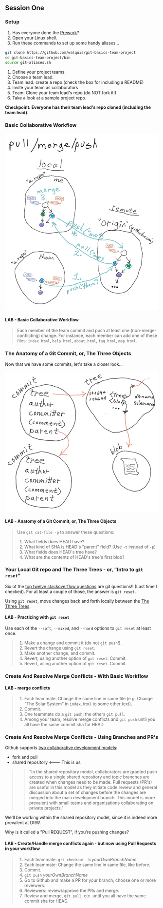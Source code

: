 ## **Session One**

### Setup
1. Has everyone done the [Prework](prework.md)?
1. Open your Linux shell.
1. Run these commands to set up some handy aliases...
```bash
git clone https://github.com/walquis/git-basics-team-project
cd git-basics-team-project/bin
source git-aliases.sh
```
1. Define your project teams.
1. Choose a team lead.
1. Team lead: create a repo (check the box for including a README)
1. Invite your team as collaborators
1. Team: Clone your team lead's repo (do NOT fork it!)
1. Take a look at a sample project repo.

**Checkpoint: Everyone has their team lead's repo cloned (including the team lead)**.

### Basic Collaborative Workflow

![](images/pull-merge-push-diagram.jpg)

#### LAB - Basic Collaborative Workflow
> Each member of the team commit and push at least one (non-merge-conflicting) change.  For instance, each member
> can add one of these files: `index.html`, `help.html`, `about.html`, `faq.html`, `map.html`.

### The Anatomy of a Git Commit, or, The Three Objects
Now that we have some commits, let's take a closer look...

![](images/commit-tree-blob-diagram.jpg)

#### LAB - Anatomy of a Git Commit, or, The Three Objects
> Use `git cat-file -p` to answer these questions:
> 1. What fields does HEAD have?
> 1. What kind of SHA is HEAD's "parent" field? (Use `-t` instead of `-p`)
> 1. What fields does HEAD's tree have?
> 1. What are the contents of HEAD's tree's first blob?

### Your Local Git repo and The Three Trees - or, "Intro to `git reset`"
Six of the [top twelve stackoverflow questions](https://stackoverflow.com/questions?tab=Votes) are git questions!!  (Last time I checked). For at least a couple of those, the answer is `git reset`.

Using `git reset`, move changes back and forth locally between the [The Three Trees](objects-and-trees-exercise.md).

#### LAB - Practicing with `git reset`
Use each of the `--soft`, `--mixed`, and `--hard` options to `git reset` at least once.
> 1. Make a change and commit it (do not `git push`!).
> 1. Revert the change using `git reset`.
> 1. Make another change, and commit.
> 1. Revert, using another option of `git reset`.  Commit.
> 1. Revert, using another option of `git reset`.  Commit.

### Create And Resolve Merge Conflicts - With Basic Workflow

#### LAB - merge conflicts
> 1. Each teammate: Change the same line in same file (e.g. Change "The Solar System" in `index.html` to some other text).
> 1. Commit. 
> 1. One teammate do a `git push`; the others `git pull`.
> 1. Among your team, resolve merge conflicts and `git push` until you all have the same commit sha for HEAD.

### Create And Resolve Merge Conflicts - Using Branches and PR's
Github supports [two collaborative development models](https://docs.github.com/en/pull-requests/collaborating-with-pull-requests/getting-started/about-collaborative-development-models):
- fork and pull
- shared repository <--- This is us

>>"In the shared repository model, collaborators are granted push access to a single shared repository and topic branches are created when changes need to be made. Pull requests (PR's) are useful in this model as they initiate code review and general discussion about a set of changes before the changes are merged into the main development branch. This model is more prevalent with small teams and organizations collaborating on private projects."

We'll be working within the shared repository model, since it is indeed more prevalent at DRW.

Why is it called a "Pull REQUEST", if you're pushing changes?

#### LAB - Create/Handle merge conflicts again - but now using Pull Requests in your workflow
> 1. Each teammate: `git checkout -b` _yourOwnBranchName_
> 1. Each teammate: Change the same line in same file, like before.
> 1. Commit. 
> 1. `git push` _yourOwnBranchName_
> 1. Go to Github and make a PR for your branch; choose one or more reviewers.
> 1. Reviewers: review/approve the PRs and merge.
> 1. Review and merge, `git pull`, etc. until you all have the same commit sha for HEAD.


